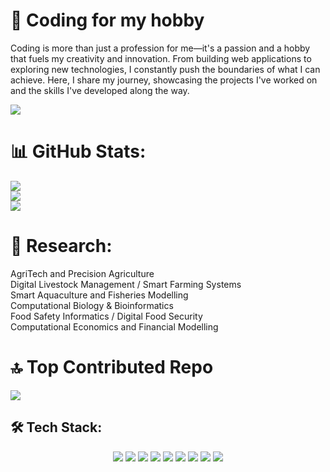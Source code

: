 # 💫 Coding for my hobby
Coding is more than just a profession for me—it's a passion and a hobby that fuels my creativity and innovation. From building web applications to exploring new technologies, I constantly push the boundaries of what I can achieve. Here, I share my journey, showcasing the projects I've worked on and the skills I've developed along the way.

[![](https://visitcount.itsvg.in/api?id=SeanMichaelOwen&icon=5&color=1)](https://visitcount.itsvg.in)

# 📊 GitHub Stats:
![](https://github-readme-stats.vercel.app/api?username=SeanMichaelOwen&theme=dark&hide_border=true&include_all_commits=true&count_private=true)<br/>
![](https://github-readme-streak-stats.herokuapp.com/?user=SeanMichaelOwen&theme=dark&hide_border=true)<br/>
![](https://github-readme-stats.vercel.app/api/top-langs/?username=SeanMichaelOwen&theme=dark&hide_border=true&include_all_commits=true&count_private=true&layout=compact)

# 🌱 Research:
AgriTech and Precision Agriculture <br/>
Digital Livestock Management / Smart Farming Systems <br/>
Smart Aquaculture and Fisheries Modelling <br/>
Computational Biology & Bioinformatics <br/>
Food Safety Informatics / Digital Food Security <br/>
Computational Economics and Financial Modelling <br/>

# 🔝 Top Contributed Repo
![](https://github-contributor-stats.vercel.app/api?username=SeanMichaelOwen&limit=5&theme=dark&combine_all_yearly_contributions=true)



<!-- Tech Stack -->
## 🛠️ Tech Stack:

<p align="center">
  <img src="https://img.shields.io/badge/-Python-3776AB?style=flat&logo=python&logoColor=white" />
  <img src="https://img.shields.io/badge/-JavaScript-F7DF1E?style=flat&logo=javascript&logoColor=black" />
  <img src="https://img.shields.io/badge/-TypeScript-3178C6?style=flat&logo=typescript&logoColor=white" />
  <img src="https://img.shields.io/badge/-HTML5-E34F26?style=flat&logo=html5&logoColor=white" />
  <img src="https://img.shields.io/badge/-CSS3-1572B6?style=flat&logo=css3&logoColor=white" />
  <img src="https://img.shields.io/badge/-Node.js-339933?style=flat&logo=node.js&logoColor=white" />
  <img src="https://img.shields.io/badge/-React-61DAFB?style=flat&logo=react&logoColor=black" />
  <img src="https://img.shields.io/badge/-MongoDB-47A248?style=flat&logo=mongodb&logoColor=white" />
  <img src="https://img.shields.io/badge/-Firebase-FFCA28?style=flat&logo=firebase&logoColor=black" />
  <!-- Add more badges for your tech stack as needed -->
</p>
